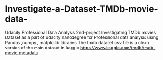 # Investigate-a-Dataset-TMDb-movie-data-
Udacity Professional Data Analysis 2nd-project  Investigating TMDb movies Dataset as a part of udacity nanodegree for Professional data analysis using Pandas ,numpy , matplotlib libraries  The tmdb dataset csv file is a clean version of the main dataset in kaggle https://www.kaggle.com/tmdb/tmdb-movie-metadata

